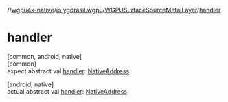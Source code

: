 //[wgpu4k-native](../../../index.md)/[io.ygdrasil.wgpu](../index.md)/[WGPUSurfaceSourceMetalLayer](index.md)/[handler](handler.md)

# handler

[common, android, native]\
[common]\
expect abstract val [handler](handler.md): [NativeAddress](../../ffi/-native-address/index.md)

[android, native]\
actual abstract val [handler](handler.md): [NativeAddress](../../ffi/-native-address/index.md)